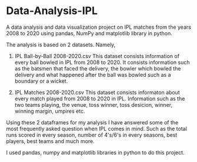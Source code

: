 # Data-Analysis-IPL
A data analysis and data visualization project on IPL matches from the years 2008 to 2020 using pandas, NumPy and matplotlib library in python. 

The analysis is based on 2 datasets. Namely,

1) IPL Ball-by-Ball 2008-2020.csv
   This dataset consists information of every ball bowled in IPL from 2008 to 2020. It consists information such as the batsmen that faced the delivery, the bowler which bowled the delivery and what happened after the ball was bowled such as a boundary or a wicket. 

2) IPL Matches 2008-2020.csv
   This dataset consists informaton about every match played from 2008 to 2020 in IPL. Information such as the two teams playing, the venue, toss winner, toss desicion, winner, winning margin, umpires etc.
   
Using these 2 dataframes for my analysis I have answered some of the most frequently asked question when IPL comes in mind. Such as the total runs scored in every season, number of 4's/6's in every seasons, best players, best teams and much more.

I used pandas, numpy and matplotlib libraries in python to do this project. 
